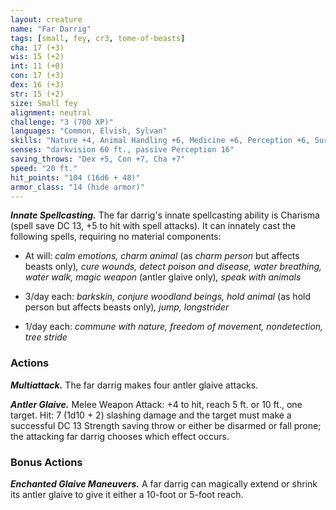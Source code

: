 ```yaml
---
layout: creature
name: "Far Darrig"
tags: [small, fey, cr3, tome-of-beasts]
cha: 17 (+3)
wis: 15 (+2)
int: 11 (+0)
con: 17 (+3)
dex: 16 (+3)
str: 15 (+2)
size: Small fey
alignment: neutral
challenge: "3 (700 XP)"
languages: "Common, Elvish, Sylvan"
skills: "Nature +4, Animal Handling +6, Medicine +6, Perception +6, Survival +6"
senses: "darkvision 60 ft., passive Perception 16"
saving_throws: "Dex +5, Con +7, Cha +7"
speed: "20 ft."
hit_points: "104 (16d6 + 48)"
armor_class: "14 (hide armor)"
---
```


***Innate Spellcasting.*** The far darrig's innate spellcasting ability is Charisma (spell save DC 13, +5 to hit with spell attacks). It can innately cast the following spells, requiring no material components:

* At will: <i>calm emotions, charm animal </i>(as <i>charm person</i> but affects beasts only)<i>, cure wounds, detect poison and disease, water breathing, water walk, magic weapon </i>(antler glaive only)<i>, speak with animals</i>

* 3/day each: <i>barkskin, conjure woodland beings, hold animal </i>(as hold person but affects beasts only)<i>, jump, longstrider</i>

* 1/day each: <i>commune with nature, freedom of movement, nondetection, tree stride</i>

### Actions

***Multiattack.*** The far darrig makes four antler glaive attacks.

***Antler Glaive.*** Melee Weapon Attack: +4 to hit, reach 5 ft. or 10 ft., one target. Hit: 7 (1d10 + 2) slashing damage and the target must make a successful DC 13 Strength saving throw or either be disarmed or fall prone; the attacking far darrig chooses which effect occurs.

### Bonus Actions

***Enchanted Glaive Maneuvers.*** A far darrig can magically extend or shrink its antler glaive to give it either a 10-foot or 5-foot reach.
